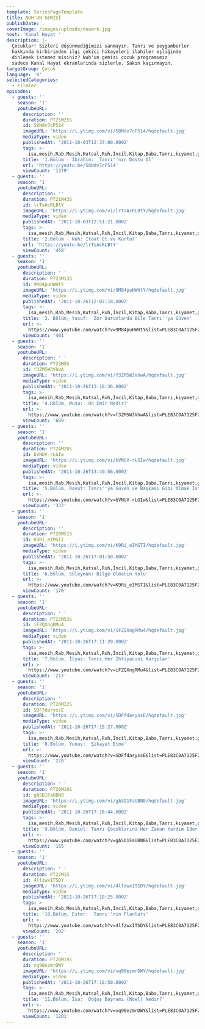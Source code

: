 ```yaml
---
template: SeriesPageTemplate
title: NUH'UN GEMİSİ
publishDate: .
coverImage: /images/uploads/noaark.jpg
host: 'Kanal Hayat '
description: |-
  Çocuklar! Sizleri düşünmediğimizi sanmayın. Tanrı ve peygamberler
  hakkında birbirinden ilgi çekici hikayeleri ilahiler eşliğinde 
  dinlemek istemez misiniz? Nuh'un gemisi çocuk programımız
  sadece Kanal Hayat ekranlarında sizlerle. Sakın kaçırmayın.
targetGroup: Çocuk
language: '0'
selectedCategories:
  - Filmler
episodes:
  - guests: ''
    season: '1'
    youtubeURL:
      description: ''
      duration: PT25M25S
      id: 58Ndv7cP514
      imageURL: 'https://i.ytimg.com/vi/58Ndv7cP514/hqdefault.jpg'
      mediaType: video
      publishedAt: '2011-10-03T12:37:00.000Z'
      tags: >-
        isa,mesih,Rab,Mesih,Kutsal,Ruh,İncil,Kitap,Baba,Tanrı,kıyamet,günü,Allah,depresyon,şifa,bereket,Özgürlük,Hastalık,Bunalım,Esenlik,Rahatlık,Mucize,Hristiyanlık,İman,Hz.,İsa,peygamber,İlah,Ruhsal,Protestan,Türk,Hristiyan,Kıyamet,İntihar,Cennet,Cehennem,din,lanet,Cin,Pastör,Kilise,Ahiret,neler,olacak,yargı
      title: '1.Bölüm - İbrahim:  Tanrı''nın Dostu Ol'
      url: 'https://youtu.be/58Ndv7cP514'
      viewCount: '1379'
  - guests: ''
    season: '1'
    youtubeURL:
      description: ''
      duration: PT21M43S
      id: lrTsAcRLBtY
      imageURL: 'https://i.ytimg.com/vi/lrTsAcRLBtY/hqdefault.jpg'
      mediaType: video
      publishedAt: '2011-10-03T12:51:21.000Z'
      tags: >-
        isa,mesih,Rab,Mesih,Kutsal,Ruh,İncil,Kitap,Baba,Tanrı,kıyamet,günü,Allah,depresyon,şifa,bereket,Özgürlük,Hastalık,Bunalım,Esenlik,Rahatlık,Mucize,Hristiyanlık,İman,Hz.,İsa,peygamber,İlah,Ruhsal,Protestan,Türk,Hristiyan,Kıyamet,İntihar,Cennet,Cehennem,din,lanet,Cin,Pastör,Kilise,Ahiret,neler,olacak,yargı
      title: '2.Bölüm - Nuh: İtaat Et ve Kurtul'
      url: 'https://youtu.be/lrTsAcRLBtY'
      viewCount: '468'
  - guests: ''
    season: '1'
    youtubeURL:
      description: ' '
      duration: PT23M13S
      id: 9M84puHWHtY
      imageURL: 'https://i.ytimg.com/vi/9M84puHWHtY/hqdefault.jpg'
      mediaType: video
      publishedAt: '2011-10-26T12:07:18.000Z'
      tags: >-
        isa,mesih,Rab,Mesih,Kutsal,Ruh,İncil,Kitap,Baba,Tanrı,kıyamet,günü,Allah,depresyon,şifa,bereket,Özgürlük,Hastalık,Bunalım,Esenlik,Rahatlık,Mucize,Hristiyanlık,İman,Hz.,İsa,peygamber,İlah,Ruhsal,Protestan,Türk,Hristiyan,Kıyamet,İntihar,Cennet,Cehennem,din,lanet,Cin,Pastör,Kilise,Ahiret,neler,olacak,yargı
      title: '3. Bölüm, Yusuf:  Zor Durumlarda Bile Tanrı''ya Güven'
      url: >-
        https://www.youtube.com/watch?v=9M84puHWHtY&list=PLE83C0A7125F2824D&index=4&t=0s
      viewCount: '401'
  - guests: ''
    season: '1'
    youtubeURL:
      description: ' '
      duration: PT23M5S
      id: f3ZM5W3VhwA
      imageURL: 'https://i.ytimg.com/vi/f3ZM5W3VhwA/hqdefault.jpg'
      mediaType: video
      publishedAt: '2011-10-26T13:18:36.000Z'
      tags: >-
        isa,mesih,Rab,Mesih,Kutsal,Ruh,İncil,Kitap,Baba,Tanrı,kıyamet,günü,Allah,depresyon,şifa,bereket,Özgürlük,Hastalık,Bunalım,Esenlik,Rahatlık,Mucize,Hristiyanlık,İman,Hz.,İsa,peygamber,İlah,Ruhsal,Protestan,Türk,Hristiyan,Kıyamet,İntihar,Cennet,Cehennem,din,lanet,Cin,Pastör,Kilise,Ahiret,neler,olacak,yargı
      title: '4.Bölüm, Musa:  On Emir Nedir?'
      url: >-
        https://www.youtube.com/watch?v=f3ZM5W3VhwA&list=PLE83C0A7125F2824D&index=5&t=0s
      viewCount: '689'
  - guests: ''
    season: '1'
    youtubeURL:
      description: ''
      duration: PT24M20S
      id: bVNUV-rLGIw
      imageURL: 'https://i.ytimg.com/vi/bVNUV-rLGIw/hqdefault.jpg'
      mediaType: video
      publishedAt: '2011-10-26T13:49:56.000Z'
      tags: >-
        isa,mesih,Rab,Mesih,Kutsal,Ruh,İncil,Kitap,Baba,Tanrı,kıyamet,günü,Allah,depresyon,şifa,bereket,Özgürlük,Hastalık,Bunalım,Esenlik,Rahatlık,Mucize,Hristiyanlık,İman,Hz.,İsa,peygamber,İlah,Ruhsal,Protestan,Türk,Hristiyan,Kıyamet,İntihar,Cennet,Cehennem,din,lanet,Cin,Pastör,Kilise,Ahiret,neler,olacak,yargı
      title: '5.Bölüm, Davut: Tanrı''ya Güven ve Başkası Gibi Olmak İsteme.'
      url: >-
        https://www.youtube.com/watch?v=bVNUV-rLGIw&list=PLE83C0A7125F2824D&index=6&t=0s
      viewCount: '337'
  - guests: ''
    season: '1'
    youtubeURL:
      description: ''
      duration: PT20M51S
      id: K9Ri_eIMSTI
      imageURL: 'https://i.ytimg.com/vi/K9Ri_eIMSTI/hqdefault.jpg'
      mediaType: video
      publishedAt: '2011-10-26T17:01:50.000Z'
      tags: >-
        isa,mesih,Rab,Mesih,Kutsal,Ruh,İncil,Kitap,Baba,Tanrı,kıyamet,günü,Allah,depresyon,şifa,bereket,Özgürlük,Hastalık,Bunalım,Esenlik,Rahatlık,Mucize,Hristiyanlık,İman,Hz.,İsa,peygamber,İlah,Ruhsal,Protestan,Türk,Hristiyan,Kıyamet,İntihar,Cennet,Cehennem,din,lanet,Cin,Pastör,Kilise,Ahiret,neler,olacak,yargı
      title: '6.Bölüm, Süleyman: Bilge Olmanın Yolu'
      url: >-
        https://www.youtube.com/watch?v=K9Ri_eIMSTI&list=PLE83C0A7125F2824D&index=7&t=0s
      viewCount: '176'
  - guests: ''
    season: '1'
    youtubeURL:
      description: ' '
      duration: PT22M53S
      id: iFZQXngRMu4
      imageURL: 'https://i.ytimg.com/vi/iFZQXngRMu4/hqdefault.jpg'
      mediaType: video
      publishedAt: '2011-10-26T17:11:29.000Z'
      tags: >-
        isa,mesih,Rab,Mesih,Kutsal,Ruh,İncil,Kitap,Baba,Tanrı,kıyamet,günü,Allah,depresyon,şifa,bereket,Özgürlük,Hastalık,Bunalım,Esenlik,Rahatlık,Mucize,Hristiyanlık,İman,Hz.,İsa,peygamber,İlah,Ruhsal,Protestan,Türk,Hristiyan,Kıyamet,İntihar,Cennet,Cehennem,din,lanet,Cin,Pastör,Kilise,Ahiret,neler,olacak,yargı
      title: '7.Bölüm, İlyas: Tanrı Her İhtiyacını Karşılar'
      url: >-
        https://www.youtube.com/watch?v=iFZQXngRMu4&list=PLE83C0A7125F2824D&index=8&t=0s
      viewCount: '217'
  - guests: ''
    season: '1'
    youtubeURL:
      description: ' '
      duration: PT20M22S
      id: SDFfdaryssE
      imageURL: 'https://i.ytimg.com/vi/SDFfdaryssE/hqdefault.jpg'
      mediaType: video
      publishedAt: '2011-10-26T17:15:27.000Z'
      tags: >-
        isa,mesih,Rab,Mesih,Kutsal,Ruh,İncil,Kitap,Baba,Tanrı,kıyamet,günü,Allah,depresyon,şifa,bereket,Özgürlük,Hastalık,Bunalım,Esenlik,Rahatlık,Mucize,Hristiyanlık,İman,Hz.,İsa,peygamber,İlah,Ruhsal,Protestan,Türk,Hristiyan,Kıyamet,İntihar,Cennet,Cehennem,din,lanet,Cin,Pastör,Kilise,Ahiret,neler,olacak,yargı
      title: '8.Bölüm, Yunus:  Şikayet Etme'
      url: >-
        https://www.youtube.com/watch?v=SDFfdaryssE&list=PLE83C0A7125F2824D&index=9&t=0s
      viewCount: '278'
  - guests: ''
    season: '1'
    youtubeURL:
      description: ' '
      duration: PT20M10S
      id: gASD1FaUBN8
      imageURL: 'https://i.ytimg.com/vi/gASD1FaUBN8/hqdefault.jpg'
      mediaType: video
      publishedAt: '2011-10-26T17:16:44.000Z'
      tags: >-
        isa,mesih,Rab,Mesih,Kutsal,Ruh,İncil,Kitap,Baba,Tanrı,kıyamet,günü,Allah,depresyon,şifa,bereket,Özgürlük,Hastalık,Bunalım,Esenlik,Rahatlık,Mucize,Hristiyanlık,İman,Hz.,İsa,peygamber,İlah,Ruhsal,Protestan,Türk,Hristiyan,Kıyamet,İntihar,Cennet,Cehennem,din,lanet,Cin,Pastör,Kilise,Ahiret,neler,olacak,yargı
      title: '9.Bölüm, Daniel: Tanrı Çocuklarına Her Zaman Yardım Eder'
      url: >-
        https://www.youtube.com/watch?v=gASD1FaUBN8&list=PLE83C0A7125F2824D&index=10&t=0s
      viewCount: '155'
  - guests: ''
    season: '1'
    youtubeURL:
      description: ' '
      duration: PT22M1S
      id: 4lfzwxITSDY
      imageURL: 'https://i.ytimg.com/vi/4lfzwxITSDY/hqdefault.jpg'
      mediaType: video
      publishedAt: '2011-10-26T17:18:25.000Z'
      tags: >-
        isa,mesih,Rab,Mesih,Kutsal,Ruh,İncil,Kitap,Baba,Tanrı,kıyamet,günü,Allah,depresyon,şifa,bereket,Özgürlük,Hastalık,Bunalım,Esenlik,Rahatlık,Mucize,Hristiyanlık,İman,Hz.,İsa,peygamber,İlah,Ruhsal,Protestan,Türk,Hristiyan,Kıyamet,İntihar,Cennet,Cehennem,din,lanet,Cin,Pastör,Kilise,Ahiret,neler,olacak,yargı
      title: '10.Bölüm, Ester:  Tanrı''nın Planları'
      url: >-
        https://www.youtube.com/watch?v=4lfzwxITSDY&list=PLE83C0A7125F2824D&index=11&t=0s
      viewCount: '202'
  - guests: ''
    season: '1'
    youtubeURL:
      description: ' '
      duration: PT20M19S
      id: vq90ezmrDWY
      imageURL: 'https://i.ytimg.com/vi/vq90ezmrDWY/hqdefault.jpg'
      mediaType: video
      publishedAt: '2011-10-26T17:18:50.000Z'
      tags: >-
        isa,mesih,Rab,Mesih,Kutsal,Ruh,İncil,Kitap,Baba,Tanrı,kıyamet,günü,Allah,depresyon,şifa,bereket,Özgürlük,Hastalık,Bunalım,Esenlik,Rahatlık,Mucize,Hristiyanlık,İman,Hz.,İsa,peygamber,İlah,Ruhsal,Protestan,Türk,Hristiyan,Kıyamet,İntihar,Cennet,Cehennem,din,lanet,Cin,Pastör,Kilise,Ahiret,neler,olacak,yargı
      title: '11.Bölüm, İsa:  Doğuş Bayramı (Noel) Nedir?'
      url: >-
        https://www.youtube.com/watch?v=vq90ezmrDWY&list=PLE83C0A7125F2824D&index=12&t=0s
      viewCount: '1201'
---
```


